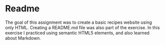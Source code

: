 # Readme
The goal of this assignment was to create a basic recipes website using
only HTML.  Creating a README.md file was also part of the exercise.  In this
exercise I practiced using semantic HTML5 elements, and also learned about
Markdown.